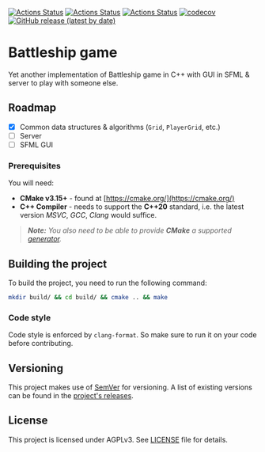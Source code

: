 [![Actions Status](https://github.com/Logarithmus/battleship/workflows/Ubuntu/badge.svg)](https://github.com/Logarithmus/battleship/actions)
[![Actions Status](https://github.com/Logarithmus/battleship/workflows/Windows/badge.svg)](https://github.com/Logarithmus/battleship/actions)
[![Actions Status](https://github.com/Logarithmus/battleship/workflows/MacOS/badge.svg)](https://github.com/Logarithmus/battleship/actions)
[![codecov](https://codecov.io/gh/Logarithmus/battleship/branch/master/graph/badge.svg)](https://codecov.io/gh/Logarithmus/battleship)
[![GitHub release (latest by date)](https://img.shields.io/github/v/release/Logarithmus/battleship)](https://github.com/Logarithmus/battleship/releases)

# Battleship game
Yet another implementation of Battleship game in C++ with GUI in SFML & server to play with someone else.

## Roadmap
- [x] Common data structures & algorithms (`Grid`, `PlayerGrid`, etc.)
- [ ] Server
- [ ] SFML GUI

### Prerequisites

You will need:

* **CMake v3.15+** - found at [https://cmake.org/](https://cmake.org/)
* **C++ Compiler** - needs to support the **C++20** standard, i.e. the latest version *MSVC*,
*GCC*, *Clang* would suffice.

> ***Note:*** *You also need to be able to provide ***CMake*** a supported
[generator](https://cmake.org/cmake/help/latest/manual/cmake-generators.7.html).*

## Building the project

To build the project, you need to run the following command:

```bash
mkdir build/ && cd build/ && cmake .. && make
```

### Code style

Code style is enforced by `clang-format`. So make sure to run it on your code before contributing.

## Versioning

This project makes use of [SemVer](http://semver.org/) for versioning. A list of
existing versions can be found in the
[project's releases](https://github.com/Logarithmus/battleship/releases).

## License

This project is licensed under AGPLv3. See [LICENSE](LICENSE) file for details.

